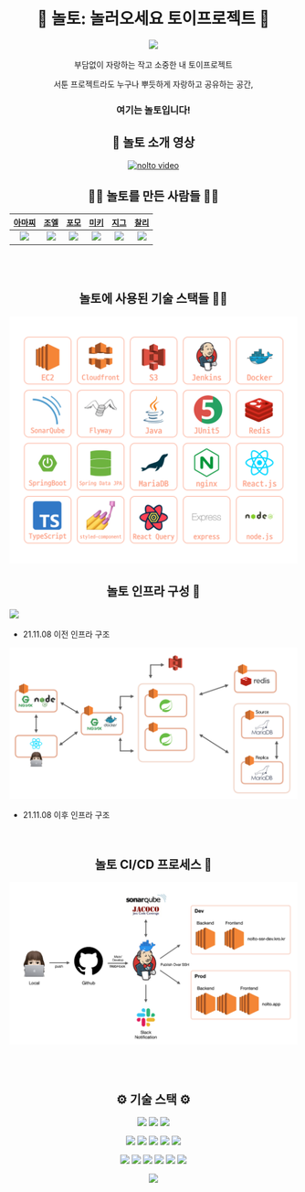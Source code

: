 
<p align="center">  
<h1 align="middle"> 🧸 놀토: 놀러오세요 토이프로젝트 🎈 </h1>
<p align="center">
<img src="https://user-images.githubusercontent.com/44080404/139180406-eed179d2-f176-43ea-acc8-3b6165c60fc9.png" />
</p>


</p>

<p align="middle">부담없이 자랑하는 작고 소중한 내 토이프로젝트</p>
<p align="center"> 서툰 프로젝트라도 누구나 뿌듯하게 자랑하고 공유하는 공간,</p>
<h3 align="center"> 여기는 <b>놀토</b>입니다! </h3>

<h2 align="middle">🎥 놀토 소개 영상 </h2>

<p align="center">
  <a href="https://youtu.be/WsGyO4k2Kv0">
    <img src="http://img.youtube.com/vi/WsGyO4k2Kv0/0.jpg" alt="nolto video ">
  </a>
</p>


<h2 align="middle"> 🙋‍♀️ 놀토를 만든 사람들 🙋‍♂️</h2>
<p align="center">
  
| [아마찌](https://github.com/NewWisdom)   |  [조엘](https://github.com/PapimonLikelion)  |   [포모](https://github.com/bosl95)      |  [미키](https://github.com/0307kwon)  | [지그](https://github.com/zigsong)   | [찰리](https://github.com/Gomding)   |
| :----------------------------------------------------------: | :----------------------------------------------------------: | :----------------------------------------------------------: | :----------------------------------------------------------: | :----------------------------------------------------------: | :----------------------------------------------------------: | 
| <img src="https://user-images.githubusercontent.com/43840561/129164013-2a88c2e7-1a93-4cc7-bbd8-c5818f5152c7.png"/> | <img src="https://user-images.githubusercontent.com/44080404/133540314-639cc580-1aa5-4bf4-8d54-b435bfe5e5f8.png" /> | <img src="https://user-images.githubusercontent.com/44080404/133540309-ae1e774e-4404-4801-bb5c-0037eab41818.PNG" /> | <img src="https://user-images.githubusercontent.com/44080404/133540317-20da5664-aa3d-4afb-809b-a7d4780a5a17.png" /> |  <img src="https://user-images.githubusercontent.com/44080404/133540321-7f8f4215-3e01-4f21-88e3-90d608377aab.png" /> | <img src="https://user-images.githubusercontent.com/44080404/133540503-22c158d4-1042-4e7c-9ee5-79c694bf5841.png" /> |

</p>

<br>
<br>

<p align="center">
<h2 align="middle"> 놀토에 사용된 기술 스택들 👨‍💻 </h2>
<img src="./img/tech.png">
<br>

<h2 align="middle"> 놀토 인프라 구성 🎡 </h2>
<img src="./img/before_infra.jpg">

- 21.11.08 이전 인프라 구조

<img src="./img/infra.jpg">
  
- 21.11.08 이후 인프라 구조 
  
<br>

<h2 align="middle"> 놀토 CI/CD 프로세스 🎯 </h2>
<img src="./img/ci_cd.jpg">
</p>

<br>
<br>

<h2 align="middle"> ⚙️ 기술 스택 ⚙️ </h2>

<p align="center">
<img src="https://img.shields.io/badge/TypeScript-3178C6?style=for-the-badge&logo=TypeScript&logoColor=white"> <img src="https://img.shields.io/badge/react-61DAFB?style=for-the-badge&logo=react&logoColor=black"> <img src="https://img.shields.io/badge/styled components-DB7093?style=for-the-badge&logo=styled-components&logoColor=white"> 
</p>  
<p align="center">
<img src="https://img.shields.io/badge/JAVA-007396?style=for-the-badge&logo=java&logoColor=white"> <img src="https://img.shields.io/badge/Spring Boot-6DB33F?style=for-the-badge&logo=Spring Boot&logoColor=white"> <img src="https://img.shields.io/badge/JUnit5-25A162?style=for-the-badge&logo=JUnit5&logoColor=white">  <img src="https://img.shields.io/badge/mariaDB-003545?style=for-the-badge&logo=mariaDB&logoColor=white"> <img src="https://img.shields.io/badge/Hibernate-59666C?style=for-the-badge&logo=Hibernate&logoColor=white"> 
  </p>
<p align="center">
<img src="https://img.shields.io/badge/Amazon AWS-232F3E?style=for-the-badge&logo=Amazon AWS&logoColor=white"> <img src="https://img.shields.io/badge/Amazon S3-569A31?style=for-the-badge&logo=Amazon S3&logoColor=white"> <img src="https://img.shields.io/badge/NGINX-009639?style=for-the-badge&logo=NGINX&logoColor=white">  <img src="https://img.shields.io/badge/Jenkins-D24939?style=for-the-badge&logo=Jenkins&logoColor=white"> <img src="https://img.shields.io/badge/SonarQube-4E9BCD?style=for-the-badge&logo=SonarQube&logoColor=white"> <img src="https://img.shields.io/badge/Docker-2496ED?style=for-the-badge&logo=Docker&logoColor=white"> 
</p>

<p align="center">
<img src="https://img.shields.io/badge/ZOOM ZUN BANG-2D8CFF?style=for-the-badge&logo=ZOOM&logoColor=white"> 
</p>
